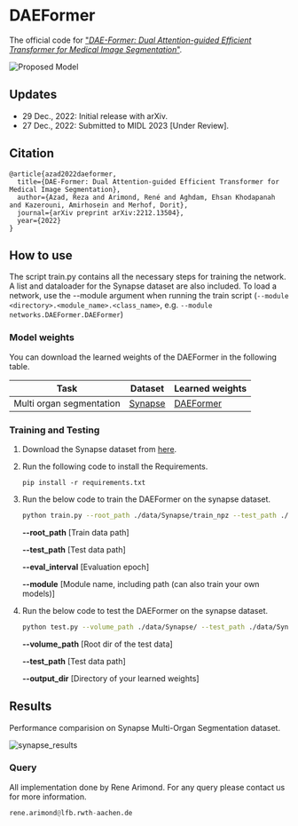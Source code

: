 # DAEFormer

The official code for ["_DAE-Former: Dual Attention-guided Efficient Transformer for Medical Image Segmentation_"](https://arxiv.org/abs/2212.13504).

![Proposed Model](./images/proposed_model.png)

## Updates
- 29 Dec., 2022: Initial release with arXiv.
- 27 Dec., 2022: Submitted to MIDL 2023 [Under Review].


## Citation
```
@article{azad2022daeformer,
  title={DAE-Former: Dual Attention-guided Efficient Transformer for Medical Image Segmentation},
  author={Azad, Reza and Arimond, René and Aghdam, Ehsan Khodapanah and Kazerouni, Amirhosein and Merhof, Dorit},
  journal={arXiv preprint arXiv:2212.13504},
  year={2022}
}
```

## How to use

The script train.py contains all the necessary steps for training the network. A list and dataloader for the Synapse dataset are also included.
To load a network, use the --module argument when running the train script (``--module <directory>.<module_name>.<class_name>``, e.g. ``--module networks.DAEFormer.DAEFormer``)





### Model weights
You can download the learned weights of the DAEFormer in the following table. 

Task | Dataset |Learned weights
------------ | -------------|----
Multi organ segmentation | [Synapse](https://drive.google.com/uc?export=download&id=18I9JHH_i0uuEDg-N6d7bfMdf7Ut6bhBi) |[DAEFormer](https://drive.google.com/uc?export=download&id=1midkdtIq2RGMB8KHfh_k_rZWOkYRbfKX)


### Training and Testing

1) Download the Synapse dataset from [here](https://drive.google.com/uc?export=download&id=18I9JHH_i0uuEDg-N6d7bfMdf7Ut6bhBi).

2) Run the following code to install the Requirements.

    `pip install -r requirements.txt`

3) Run the below code to train the DAEFormer on the synapse dataset.
    ```bash
    python train.py --root_path ./data/Synapse/train_npz --test_path ./data/Synapse/test_vol_h5 --batch_size 20 --eval_interval 20 --max_epochs 400 --module networks.DAEFormer.DAEFormer
    ```
    **--root_path**     [Train data path]

    **--test_path**     [Test data path]

    **--eval_interval** [Evaluation epoch]

    **--module**        [Module name, including path (can also train your own models)]
    
 4) Run the below code to test the DAEFormer on the synapse dataset.
    ```bash
    python test.py --volume_path ./data/Synapse/ --test_path ./data/Synapse/test_vol_h5 --output_dir './model_out'
    ```
    **--volume_path**   [Root dir of the test data]
    
    **--test_path**     [Test data path]
    
    **--output_dir**    [Directory of your learned weights]
    
## Results
Performance comparision on Synapse Multi-Organ Segmentation dataset.

![synapse_results](https://user-images.githubusercontent.com/61879630/210389600-40692e5e-a425-413f-91e6-8e681f2d1532.png)


### Query
All implementation done by Rene Arimond. For any query please contact us for more information.

```python
rene.arimond@lfb.rwth-aachen.de

```

